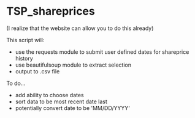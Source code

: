 # TSP_shareprices

(I realize that the website can allow you to do this already)

This script will:
 - use the requests module to submit user defined dates for shareprice history
 - use beautifulsoup module to extract selection
 - output to .csv file


To do...
 - add ability to choose dates
 - sort data to be most recent date last
 - potentially convert date to be 'MM/DD/YYYY'
